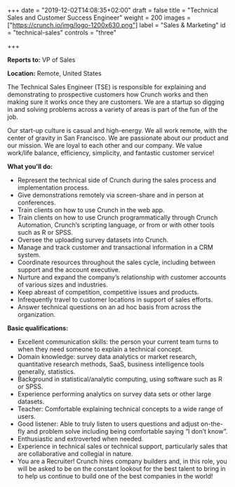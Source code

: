 +++
date = "2019-12-02T14:08:35+02:00"
draft = false
title = "Technical Sales and Customer Success Engineer"
weight = 200
images = ["https://crunch.io/img/logo-1200x630.png"]
label = "Sales & Marketing"
id = "technical-sales"
controls = "three"

+++

**Reports to:** VP of Sales

**Location:** Remote, United States

The Technical Sales Engineer (TSE) is responsible for explaining and demonstrating to
prospective customers how Crunch works and then making sure it works once they are
customers. We are a startup so digging in and solving problems across a variety of
areas is part of the fun of the job.

Our start-up culture is casual and high-energy. We all work remote, with the center of
gravity in San Francisco. We are passionate about our product and our mission. We are
loyal to each other and our company. We value work/life balance, efficiency, simplicity,
and fantastic customer service!

**What you'll do:**

- Represent the technical side of Crunch during the sales process and implementation process.
- Give demonstrations remotely via screen-share and in person at conferences.
- Train clients on how to use Crunch in the web app.
- Train clients on how to use Crunch programmatically through Crunch Automation, Crunch’s scripting language, or from or with other tools such as R or SPSS.
- Oversee the uploading survey datasets into Crunch.
- Manage and track customer and transactional information in a CRM system.
- Coordinate resources throughout the sales cycle, including between support
and the account executive.
- Nurture and expand the company’s relationship with customer accounts of
various sizes and industries.
- Keep abreast of competition, competitive issues and products.
- Infrequently travel to customer locations in support of sales efforts.
- Answer technical questions on an ad hoc basis from across the organization.

**Basic qualifications:**

- Excellent communication skills: the person your current team turns to when they
need someone to explain a technical concept.
- Domain knowledge: survey data analytics or market research, quantitative research methods, SaaS, business intelligence tools generally, statistics.
- Background in statistical/analytic computing, using software such as R or SPSS.
- Experience performing analytics on survey data sets or other large datasets.
- Teacher: Comfortable explaining technical concepts to a wide range of users.
- Good listener: Able to truly listen to users questions and adjust on-the-fly and
problem solve including being comfortable saying “I don’t know”.
- Enthusiastic and extroverted when needed.
- Experience in technical sales or technical support, particularly sales that are
collaborative and collegial in nature.
- You are a Recruiter! Crunch hires company builders and, in this role, you will be
asked to be on the constant lookout for the best talent to bring in to help us
continue to build one of the best companies in the world!
